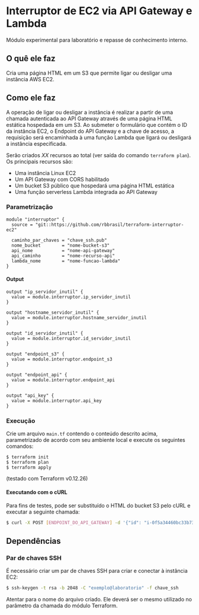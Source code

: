 # Interruptor de EC2 via API Gateway e Lambda

Módulo experimental para laboratório e repasse de conhecimento interno.

## O quê ele faz
Cria uma página HTML em um S3 que permite ligar ou desligar uma instância AWS EC2.

## Como ele faz
A operação de ligar ou desligar a instância é realizar a partir de uma chamada autenticada ao API Gateway através de uma página HTML estática hospedada em um S3. Ao submeter o formulário que contém o ID da instância EC2, o Endpoint do API Gateway e a chave de acesso, a requisição será encaminhada à uma função Lambda que ligará ou desligará a instância especificada.

Serão criados *XX* recursos ao total (ver saída do comando `terraform plan`). Os principais recursos são:
- Uma instância Linux EC2
- Um API Gateway com CORS habilitado
- Um bucket S3 público que hospedará uma página HTML estática
- Uma função serverless Lambda integrada ao API Gateway

### Parametrização
```hcl
module "interruptor" {
  source = "git::https://github.com/rbbrasil/terraform-interruptor-ec2"

  caminho_par_chaves = "chave_ssh.pub"
  nome_bucket        = "nome-bucket-s3"
  api_nome           = "nome-api-gateway"
  api_caminho        = "nome-recurso-api"
  lambda_nome        = "nome-funcao-lambda"
}
```

#### Output
```
output "ip_servidor_inutil" {
  value = module.interruptor.ip_servidor_inutil
}

output "hostname_servidor_inutil" {
  value = module.interruptor.hostname_servidor_inutil
}

output "id_servidor_inutil" {
  value = module.interruptor.id_servidor_inutil
}

output "endpoint_s3" {
  value = module.interruptor.endpoint_s3
}

output "endpoint_api" {
  value = module.interruptor.endpoint_api
}

output "api_key" {
  value = module.interruptor.api_key
}
```

### Execução
Crie um arquivo `main.tf` contendo o conteúdo descrito acima, parametrizado de acordo com seu ambiente local e execute os seguintes comandos:
```
$ terraform init
$ terraform plan
$ terraform apply
```
(testado com Terraform v0.12.26)

#### Executando com o cURL
Para fins de testes, pode ser substituído o HTML do bucket S3 pelo cURL e executar a seguinte chamada:
```sh
$ curl -X POST [ENDPOINT_DO_API_GATEWAY] -d '{"id": "i-0f5a34460bc33b735", "op": "on"}' -H 'x-api-key: CHAVE_DA_API' -q
```

## Dependências
### Par de chaves SSH
É necessário criar um par de chaves SSH para criar e conectar à instância EC2:
```sh
$ ssh-keygen -t rsa -b 2048 -C "exemplo@laboratorio" -f chave_ssh
```
Atentar para o nome do arquivo criado. Ele deverá ser o mesmo utilizado no parâmetro da chamada do módulo Terraform.
